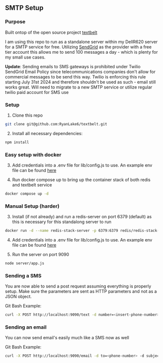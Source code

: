 ## SMTP Setup

### Purpose

Built ontop of the open source project [textbelt](https://textbelt.com/)

I am using this repo to run as a standalone server within my DellR620 server for a SMTP service for free. Utilizing [SendGrid](https://app.sendgrid.com/) as the provider with a free tier account this allows me to send 100 messages a day - which is plenty for my small use cases.

**Update**: Sending emails to SMS gateways is prohibited under Twilio SendGrid Email Policy since telecommunications companies don't allow for commercial messages to be send this way. Twilio is enforcing this rule starting July 31st 2024 and therefore shouldn't be used as such - email still works great. Will need to migrate to a new SMTP service or utilize regular twilio paid account for SMS use

### Setup

1. Clone this repo

```bash
git clone git@github.com:RyanLake6/textbelt.git
```

2. Install all necessary dependencies:

```bash
npm install
```

### Easy setup with docker

3. Add credentials into a .env file for lib/config.js to use. An example env file can be found [here](.env.example)

4. Run docker compose up to bring up the container stack of both redis and textbelt service

```bash
docker compose up -d
```

### Manual Setup (harder)

3. Install (if not already) and run a redis-server on port 6379 (default) as this is necessary for this standalong server to run

```bash
docker run -d --name redis-stack-server -p 6379:6379 redis/redis-stack-server:latest
```

4. Add credentials into a .env file for lib/config.js to use. An example env file can be found [here](.env.example)

5. Run the server on port 9090

```bash
node server/app.js
```

### Sending a SMS

You are now able to send a post request assuming everything is properly setup. Make sure the parameters are sent as HTTP parameters and not as a JSON object.

Git Bash Example:

```bash
curl -X POST http://localhost:9090/text -d number=<insert-phone-number> -d "message=test"
```

### Sending an email

You can now send email's easily much like a SMS now as well

Git Bash Example:
```bash
curl -X POST http://localhost:9090/email -d to=<phone-number> -d subject=<subject-line> -d "text=<subject>"
```
